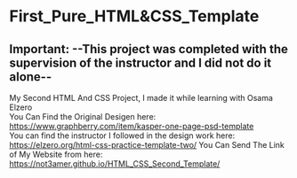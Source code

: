 # First_Pure_HTML&CSS_Template
## Important:  --This project was completed with the supervision of the instructor and I did not do it alone--  
My Second HTML And CSS Project, I made it while learning with Osama Elzero  
You Can Find the Original Desigen here: https://www.graphberry.com/item/kasper-one-page-psd-template  
You can find the instructor I followed in the design work here: https://elzero.org/html-css-practice-template-two/
You Can Send The Link of My Website from here: https://not3amer.github.io/HTML_CSS_Second_Template/
